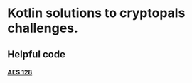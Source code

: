 # Kotlin solutions to cryptopals challenges. #

## Helpful code ##
#### [AES 128](https://github.com/Mhashh/KotlinSolutionsForCryptopal/blob/master/src/set1/AES.kt) ####
